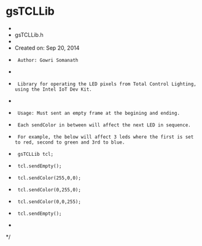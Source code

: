 gsTCLLib
========

*
 * gsTCLLib.h
 *
 *  Created on: Sep 20, 2014
 *      Author: Gowri Somanath
 *
 *      Library for operating the LED pixels from Total Control Lighting, using the Intel IoT Dev Kit.
 *
 *      Usage: Must sent an empty frame at the begining and ending.
 *      Each sendColor in between will affect the next LED in sequence.
 *      For example, the below will affect 3 leds where the first is set to red, second to green and 3rd to blue.
 *      gsTCLLib tcl;
 *      tcl.sendEmpty();
 *      tcl.sendColor(255,0,0);
 *      tcl.sendColor(0,255,0);
 *      tcl.sendColor(0,0,255);
 *      tcl.sendEmpty();
 *
 */
